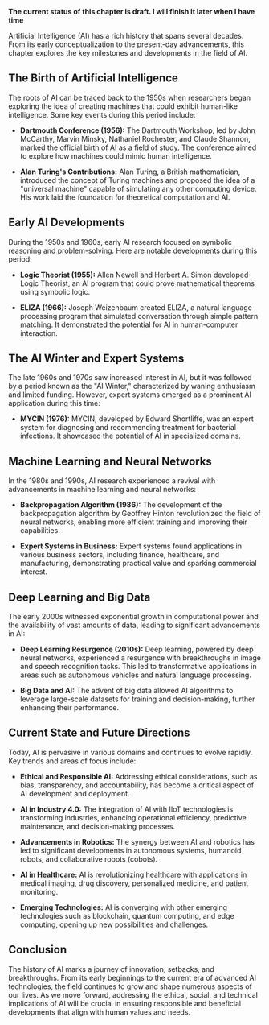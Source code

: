 **The current status of this chapter is draft. I will finish it later when I have time**

Artificial Intelligence (AI) has a rich history that spans several decades. From its early conceptualization to the present-day advancements, this chapter explores the key milestones and developments in the field of AI.

The Birth of Artificial Intelligence
------------------------------------

The roots of AI can be traced back to the 1950s when researchers began exploring the idea of creating machines that could exhibit human-like intelligence. Some key events during this period include:

* **Dartmouth Conference (1956):** The Dartmouth Workshop, led by John McCarthy, Marvin Minsky, Nathaniel Rochester, and Claude Shannon, marked the official birth of AI as a field of study. The conference aimed to explore how machines could mimic human intelligence.

* **Alan Turing's Contributions:** Alan Turing, a British mathematician, introduced the concept of Turing machines and proposed the idea of a "universal machine" capable of simulating any other computing device. His work laid the foundation for theoretical computation and AI.

Early AI Developments
---------------------

During the 1950s and 1960s, early AI research focused on symbolic reasoning and problem-solving. Here are notable developments during this period:

* **Logic Theorist (1955):** Allen Newell and Herbert A. Simon developed Logic Theorist, an AI program that could prove mathematical theorems using symbolic logic.

* **ELIZA (1966):** Joseph Weizenbaum created ELIZA, a natural language processing program that simulated conversation through simple pattern matching. It demonstrated the potential for AI in human-computer interaction.

The AI Winter and Expert Systems
--------------------------------

The late 1960s and 1970s saw increased interest in AI, but it was followed by a period known as the "AI Winter," characterized by waning enthusiasm and limited funding. However, expert systems emerged as a prominent AI application during this time:

* **MYCIN (1976):** MYCIN, developed by Edward Shortliffe, was an expert system for diagnosing and recommending treatment for bacterial infections. It showcased the potential of AI in specialized domains.

Machine Learning and Neural Networks
------------------------------------

In the 1980s and 1990s, AI research experienced a revival with advancements in machine learning and neural networks:

* **Backpropagation Algorithm (1986):** The development of the backpropagation algorithm by Geoffrey Hinton revolutionized the field of neural networks, enabling more efficient training and improving their capabilities.

* **Expert Systems in Business:** Expert systems found applications in various business sectors, including finance, healthcare, and manufacturing, demonstrating practical value and sparking commercial interest.

Deep Learning and Big Data
--------------------------

The early 2000s witnessed exponential growth in computational power and the availability of vast amounts of data, leading to significant advancements in AI:

* **Deep Learning Resurgence (2010s):** Deep learning, powered by deep neural networks, experienced a resurgence with breakthroughs in image and speech recognition tasks. This led to transformative applications in areas such as autonomous vehicles and natural language processing.

* **Big Data and AI:** The advent of big data allowed AI algorithms to leverage large-scale datasets for training and decision-making, further enhancing their performance.

Current State and Future Directions
-----------------------------------

Today, AI is pervasive in various domains and continues to evolve rapidly. Key trends and areas of focus include:

* **Ethical and Responsible AI:** Addressing ethical considerations, such as bias, transparency, and accountability, has become a critical aspect of AI development and deployment.

* **AI in Industry 4.0:** The integration of AI with IIoT technologies is transforming industries, enhancing operational efficiency, predictive maintenance, and decision-making processes.

* **Advancements in Robotics:** The synergy between AI and robotics has led to significant developments in autonomous systems, humanoid robots, and collaborative robots (cobots).

* **AI in Healthcare:** AI is revolutionizing healthcare with applications in medical imaging, drug discovery, personalized medicine, and patient monitoring.

* **Emerging Technologies:** AI is converging with other emerging technologies such as blockchain, quantum computing, and edge computing, opening up new possibilities and challenges.

Conclusion
----------

The history of AI marks a journey of innovation, setbacks, and breakthroughs. From its early beginnings to the current era of advanced AI technologies, the field continues to grow and shape numerous aspects of our lives. As we move forward, addressing the ethical, social, and technical implications of AI will be crucial in ensuring responsible and beneficial developments that align with human values and needs.
